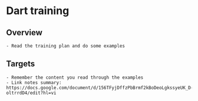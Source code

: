 # Dart training 
## Overview #
    - Read the training plan and do some examples
## Targets #
    - Remember the content you read through the examples
    - Link notes summary: https://docs.google.com/document/d/156TFyjDffzPbBrmf2kBoDeoLgkssyeUK_D-oltrrdD4/edit?hl=vi


